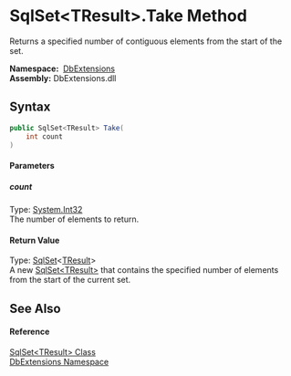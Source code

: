 SqlSet&lt;TResult>.Take Method
==============================
Returns a specified number of contiguous elements from the start of the set.

  **Namespace:**  [DbExtensions][1]  
  **Assembly:** DbExtensions.dll

Syntax
------

```csharp
public SqlSet<TResult> Take(
	int count
)
```

#### Parameters

##### *count*
Type: [System.Int32][2]  
The number of elements to return.

#### Return Value
Type: [SqlSet][3]&lt;[TResult][3]>  
A new [SqlSet&lt;TResult>][3] that contains the specified number of elements from the start of the current set.

See Also
--------

#### Reference
[SqlSet&lt;TResult> Class][3]  
[DbExtensions Namespace][1]  

[1]: ../README.md
[2]: http://msdn.microsoft.com/en-us/library/td2s409d
[3]: README.md